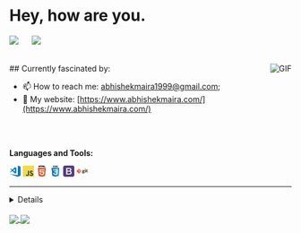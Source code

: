 <h1>Hey, how are you.</h1>

<p align="left">
<a href="https://www.linkedin.com/in/annapalii/" target="_blank"><img height="30" src="https://www.flaticon.com/svg/vstatic/svg/174/174857.svg?token=exp=1613008808~hmac=f3c2d88ac50ba89270148dcb31720846"></a>&nbsp;&nbsp;&nbsp;&nbsp;&nbsp;
<a href="https://www.instagram.com/anya_palii/" target="_blank"><img height="30" src="https://www.flaticon.com/svg/vstatic/svg/174/174855.svg?token=exp=1613009014~hmac=5c5c883c3ab8b43642ceffe6e1f9d623"></a>&nbsp;&nbsp;&nbsp;&nbsp;&nbsp;
</p>

<br>
## Currently fascinated by:

<img align="right" alt="GIF" src="https://media.giphy.com/media/fWB8udrhI4Vu2dGRU2/giphy.gif" />
<br>




 - 📫 How to reach me: [abhishekmaira1999@gmail.com](mailto:abhishekmaira1999@gmail.com);
 - 🔗 My website: [https://www.abhishekmaira.com/](https://www.abhishekmaira.com/)
 
 <br>


 
 </br>

**Languages and Tools:**
<br>

<code><img height="20" src="https://raw.githubusercontent.com/github/explore/80688e429a7d4ef2fca1e82350fe8e3517d3494d/topics/visual-studio-code/visual-studio-code.png"></code>
<code><img height="20" src="https://raw.githubusercontent.com/github/explore/80688e429a7d4ef2fca1e82350fe8e3517d3494d/topics/javascript/javascript.png"></code>
<code><img height = "20" src = "https://raw.githubusercontent.com/github/explore/80688e429a7d4ef2fca1e82350fe8e3517d3494d/topics/html/html.png"></code>
<code><img height = "20" src = "https://raw.githubusercontent.com/github/explore/80688e429a7d4ef2fca1e82350fe8e3517d3494d/topics/css/css.png"></code>
<code><img height = "20" src = "https://raw.githubusercontent.com/github/explore/80688e429a7d4ef2fca1e82350fe8e3517d3494d/topics/bootstrap/bootstrap.png"></code>
<code><img height="20" src="https://raw.githubusercontent.com/github/explore/80688e429a7d4ef2fca1e82350fe8e3517d3494d/topics/git/git.png"></code>



<hr>

<details>

</details>

</br>

<a href="https://github.com/AbhishekMaira10/COVID-19-Tracker" target="_blank">
  <img align="center" src="https://github-readme-stats.vercel.app/api/pin/?username=AbhishekMaira10&repo=COVID-19-Tracker&theme=dracula" />
</a>
<a href="https://github.com/AbhishekMaira10/deldrone" target="_blank">
 <img align="center" src="https://github-readme-stats.vercel.app/api/pin/?username=AbhishekMaira10&repo=deldrone&theme=dracula" />
</a>
<div align="center">

</div>
